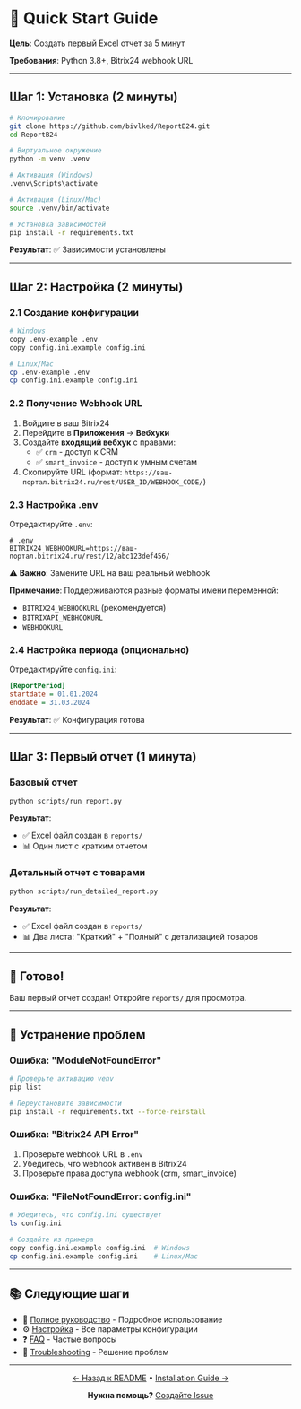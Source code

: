 # 🚀 Quick Start Guide

**Цель**: Создать первый Excel отчет за 5 минут

**Требования**: Python 3.8+, Bitrix24 webhook URL

---

## Шаг 1: Установка (2 минуты)

```bash
# Клонирование
git clone https://github.com/bivlked/ReportB24.git
cd ReportB24

# Виртуальное окружение
python -m venv .venv

# Активация (Windows)
.venv\Scripts\activate

# Активация (Linux/Mac)
source .venv/bin/activate

# Установка зависимостей
pip install -r requirements.txt
```

**Результат**: ✅ Зависимости установлены

---

## Шаг 2: Настройка (2 минуты)

### 2.1 Создание конфигурации

```bash
# Windows
copy .env-example .env
copy config.ini.example config.ini

# Linux/Mac
cp .env-example .env
cp config.ini.example config.ini
```

### 2.2 Получение Webhook URL

1. Войдите в ваш Bitrix24
2. Перейдите в **Приложения** → **Вебхуки**
3. Создайте **входящий вебхук** с правами:
   - ✅ `crm` - доступ к CRM
   - ✅ `smart_invoice` - доступ к умным счетам
4. Скопируйте URL (формат: `https://ваш-портал.bitrix24.ru/rest/USER_ID/WEBHOOK_CODE/`)

### 2.3 Настройка .env

Отредактируйте `.env`:

```env
# .env
BITRIX24_WEBHOOKURL=https://ваш-портал.bitrix24.ru/rest/12/abc123def456/
```

⚠️ **Важно**: Замените URL на ваш реальный webhook

**Примечание**: Поддерживаются разные форматы имени переменной:
- `BITRIX24_WEBHOOKURL` (рекомендуется)
- `BITRIXAPI_WEBHOOKURL`
- `WEBHOOKURL`

### 2.4 Настройка периода (опционально)

Отредактируйте `config.ini`:

```ini
[ReportPeriod]
startdate = 01.01.2024
enddate = 31.03.2024
```

**Результат**: ✅ Конфигурация готова

---

## Шаг 3: Первый отчет (1 минута)

### Базовый отчет

```bash
python scripts/run_report.py
```

**Результат**: 
- ✅ Excel файл создан в `reports/`
- 📊 Один лист с кратким отчетом

### Детальный отчет с товарами

```bash
python scripts/run_detailed_report.py
```

**Результат**:
- ✅ Excel файл создан в `reports/`
- 📊 Два листа: "Краткий" + "Полный" с детализацией товаров

---

## 🎉 Готово!

Ваш первый отчет создан! Откройте `reports/` для просмотра.

---

## 🔧 Устранение проблем

### Ошибка: "ModuleNotFoundError"

```bash
# Проверьте активацию venv
pip list

# Переустановите зависимости
pip install -r requirements.txt --force-reinstall
```

### Ошибка: "Bitrix24 API Error"

1. Проверьте webhook URL в `.env`
2. Убедитесь, что webhook активен в Bitrix24
3. Проверьте права доступа webhook (crm, smart_invoice)

### Ошибка: "FileNotFoundError: config.ini"

```bash
# Убедитесь, что config.ini существует
ls config.ini

# Создайте из примера
copy config.ini.example config.ini  # Windows
cp config.ini.example config.ini    # Linux/Mac
```

---

## 📚 Следующие шаги

- 📖 [Полное руководство](usage-guide.md) - Подробное использование
- ⚙️ [Настройка](configuration.md) - Все параметры конфигурации
- ❓ [FAQ](faq.md) - Частые вопросы
- 🔧 [Troubleshooting](troubleshooting.md) - Решение проблем

---

<div align="center">

[← Назад к README](../../README.md) • [Installation Guide →](installation.md)

**Нужна помощь?** [Создайте Issue](https://github.com/bivlked/ReportB24/issues)

</div>
